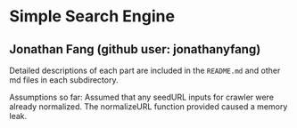 # Simple Search Engine
## Jonathan Fang (github user: jonathanyfang)

Detailed descriptions of each part are included in the `README.md` and other md files in each subdirectory. 

Assumptions so far: Assumed that any seedURL inputs for crawler were already normalized. The normalizeURL function provided caused a memory leak.
